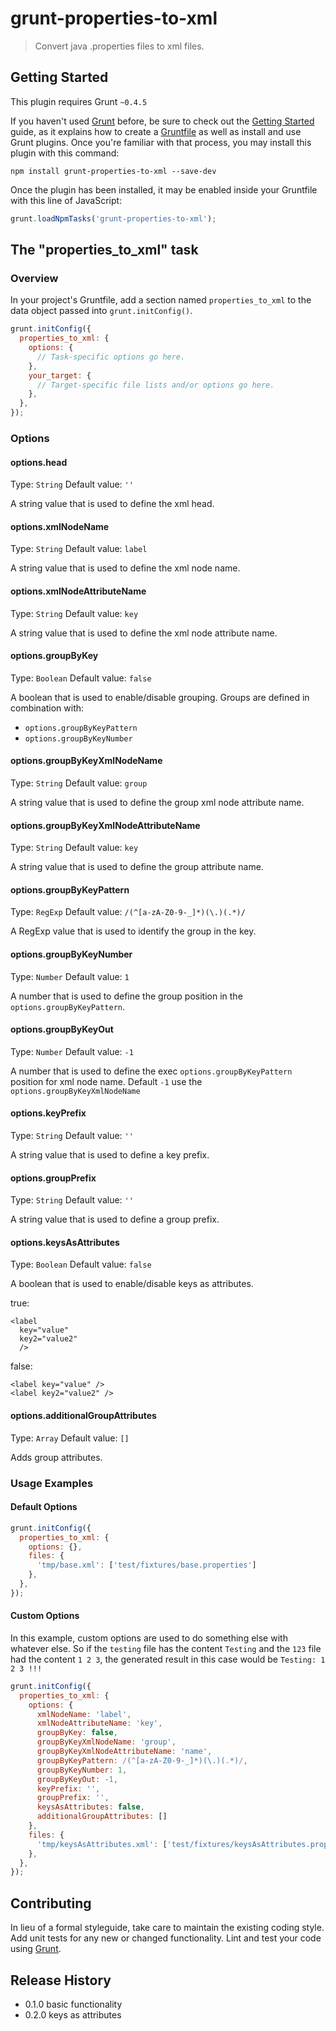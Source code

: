 # grunt-properties-to-xml

> Convert java .properties files to xml files.

## Getting Started
This plugin requires Grunt `~0.4.5`

If you haven't used [Grunt](http://gruntjs.com/) before, be sure to check out the [Getting Started](http://gruntjs.com/getting-started) guide, as it explains how to create a [Gruntfile](http://gruntjs.com/sample-gruntfile) as well as install and use Grunt plugins. Once you're familiar with that process, you may install this plugin with this command:

```shell
npm install grunt-properties-to-xml --save-dev
```

Once the plugin has been installed, it may be enabled inside your Gruntfile with this line of JavaScript:

```js
grunt.loadNpmTasks('grunt-properties-to-xml');
```

## The "properties_to_xml" task

### Overview
In your project's Gruntfile, add a section named `properties_to_xml` to the data object passed into `grunt.initConfig()`.

```js
grunt.initConfig({
  properties_to_xml: {
    options: {
      // Task-specific options go here.
    },
    your_target: {
      // Target-specific file lists and/or options go here.
    },
  },
});
```

### Options

#### options.head
Type: `String`
Default value: `''`

A string value that is used to define the xml head.

#### options.xmlNodeName
Type: `String`
Default value: `label`

A string value that is used to define the xml node name.

#### options.xmlNodeAttributeName
Type: `String`
Default value: `key`

A string value that is used to define the xml node attribute name.

#### options.groupByKey
Type: `Boolean`
Default value: `false`

A boolean that is used to enable/disable grouping.
Groups are defined in combination with:
- `options.groupByKeyPattern` 
- `options.groupByKeyNumber`

#### options.groupByKeyXmlNodeName
Type: `String`
Default value: `group`

A string value that is used to define the group xml node attribute name.

#### options.groupByKeyXmlNodeAttributeName
Type: `String`
Default value: `key`

A string value that is used to define the group attribute name.

#### options.groupByKeyPattern
Type: `RegExp`
Default value: `/(^[a-zA-Z0-9-_]*)(\.)(.*)/`

A RegExp value that is used to identify the group in the key.

#### options.groupByKeyNumber
Type: `Number`
Default value: `1`

A number that is used to define the group position in the `options.groupByKeyPattern`.

#### options.groupByKeyOut
Type: `Number`
Default value: `-1`

A number that is used to define the exec `options.groupByKeyPattern` position for xml node name.
Default `-1` use the `options.groupByKeyXmlNodeName`

#### options.keyPrefix
Type: `String`
Default value: `''`

A string value that is used to define a key prefix.

#### options.groupPrefix
Type: `String`
Default value: `''`

A string value that is used to define a group prefix.

#### options.keysAsAttributes
Type: `Boolean`
Default value: `false`

A boolean that is used to enable/disable keys as attributes.

true:
```
<label 
  key="value"
  key2="value2"
  />
```

false:
```
<label key="value" />
<label key2="value2" />
```

#### options.additionalGroupAttributes
Type: `Array`
Default value: `[]`

Adds group attributes.


### Usage Examples

#### Default Options

```js
grunt.initConfig({
  properties_to_xml: {
    options: {},
    files: {
      'tmp/base.xml': ['test/fixtures/base.properties']
    },
  },
});
```

#### Custom Options
In this example, custom options are used to do something else with whatever else. So if the `testing` file has the content `Testing` and the `123` file had the content `1 2 3`, the generated result in this case would be `Testing: 1 2 3 !!!`

```js
grunt.initConfig({
  properties_to_xml: {
    options: {
      xmlNodeName: 'label',
      xmlNodeAttributeName: 'key',
      groupByKey: false,
      groupByKeyXmlNodeName: 'group',
      groupByKeyXmlNodeAttributeName: 'name',
      groupByKeyPattern: /(^[a-zA-Z0-9-_]*)(\.)(.*)/,
      groupByKeyNumber: 1,
      groupByKeyOut: -1,
      keyPrefix: '',
      groupPrefix: '',
      keysAsAttributes: false,
      additionalGroupAttributes: []
    },
    files: {
      'tmp/keysAsAttributes.xml': ['test/fixtures/keysAsAttributes.properties']
    },
  },
});
```

## Contributing
In lieu of a formal styleguide, take care to maintain the existing coding style. Add unit tests for any new or changed functionality. Lint and test your code using [Grunt](http://gruntjs.com/).

## Release History
- 0.1.0 basic functionality
- 0.2.0 keys as attributes
